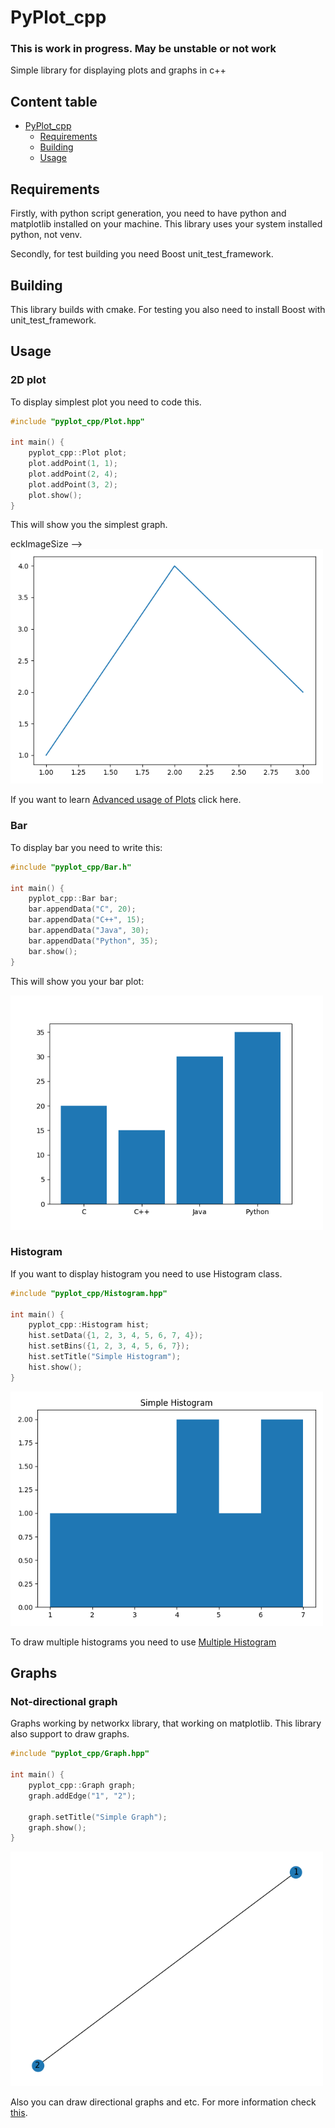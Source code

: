 # PyPlot_cpp

### This is work in progress. May be unstable or not work

Simple library for displaying plots and graphs in c++

## Content table
- [PyPlot_cpp](#pyplot_cpp)
  - [Requirements](#requirements)
  - [Building](#building)
  - [Usage](#usage)


## Requirements

Firstly, with python script generation, you need to have python and matplotlib installed on your machine.
This library uses your system installed python, not venv.

Secondly, for test building you need Boost unit_test_framework.

## Building

This library builds with cmake. For testing you also need to install Boost with unit_test_framework.

## Usage

### 2D plot

To display simplest plot you need to code this.
```c++
#include "pyplot_cpp/Plot.hpp"

int main() {
    pyplot_cpp::Plot plot;
    plot.addPoint(1, 1);
    plot.addPoint(2, 4);
    plot.addPoint(3, 2);
    plot.show();
}
```
This will show you the simplest graph.

<!--suppress HtmlRequiredAltAttribute, HtmlRequiredAltAttribute, CheckImageSize -->eckImageSize -->
<img src="./examples/Plot_SimpleShow.png" width="500">

If you want to learn [Advanced usage of Plots](examples/AdvancedPlot.md) click here.

### Bar

To display bar you need to write this:
```c++
#include "pyplot_cpp/Bar.h"

int main() {
    pyplot_cpp::Bar bar;
    bar.appendData("C", 20);
    bar.appendData("C++", 15);
    bar.appendData("Java", 30);
    bar.appendData("Python", 35);
    bar.show();
}
```
This will show you your bar plot:

<img src="./examples/Bar_SimpleShow.png" width="500">

### Histogram

If you want to display histogram you need to use Histogram class.
```c++
#include "pyplot_cpp/Histogram.hpp"

int main() {
    pyplot_cpp::Histogram hist;
    hist.setData({1, 2, 3, 4, 5, 6, 7, 4});
    hist.setBins({1, 2, 3, 4, 5, 6, 7});
    hist.setTitle("Simple Histogram");
    hist.show();
}
```

<img src="./examples/Hist.png" width="500">

To draw multiple histograms you need to use [Multiple Histogram](./examples/AdvancedPlot.md#multiple-histogram)

## Graphs

### Not-directional graph

Graphs working by networkx library, that working on matplotlib. This library also support to draw graphs.
```c++
#include "pyplot_cpp/Graph.hpp"

int main() {
    pyplot_cpp::Graph graph;
    graph.addEdge("1", "2");

    graph.setTitle("Simple Graph");
    graph.show();
}
```
<img src="examples/Graph_Simple.png" width="500">

Also you can draw directional graphs and etc. For more information check [this](examples/AdvancedGraph.md).